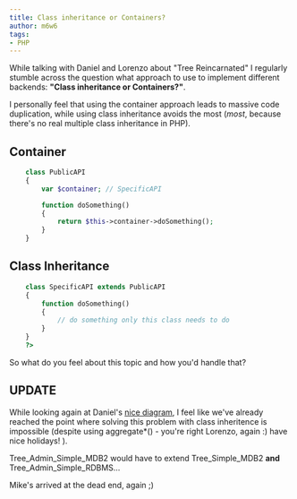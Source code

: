 ```yaml
---
title: Class inheritance or Containers?
author: m6w6
tags:
- PHP
---
```


While talking with Daniel and Lorenzo about "Tree Reincarnated" I regularly
stumble across the question what approach to use to implement different
backends: **"Class inheritance or Containers?"**.

I personally feel that using the container approach leads to massive code
duplication, while using class inheritance avoids the most (_most_, because
there's no real multiple class inheritance in PHP).

## Container
```php
    class PublicAPI
    {
        var $container; // SpecificAPI

        function doSomething()
        {
            return $this->container->doSomething();
        }
    }
```

## Class Inheritance

```php
    class SpecificAPI extends PublicAPI
    {
        function doSomething()
        {
            // do something only this class needs to do
        }
    }
    ?>
```

So what do you feel about this topic and how you'd handle that?

## UPDATE

While looking again at Daniel's [nice diagram](http://devel.webcluster.at/~daniel/pear/Tree/docs/Tree.png?),
I feel like we've already reached the point where solving this problem with class
inheritence is impossible (despite using aggregate*() - you're right Lorenzo,
again :) have nice holidays! ).

Tree_Admin_Simple_MDB2 would have to extend Tree_Simple_MDB2 **and**
Tree_Admin_Simple_RDBMS...

Mike's arrived at the dead end, again ;)
